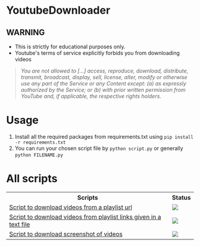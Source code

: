 # YoutubeDownloader

## WARNING
- This is strictly for educational purposes only.
- Youtube's terms of service explicitly forbids you from downloading videos
> _You are not allowed to [...] access, reproduce, download, distribute, transmit, broadcast, display, sell, license, alter, modify or otherwise use any part of the Service or any Content except: (a) as expressly authorized by the Service; or (b) with prior written permission from YouTube and, if applicable, the respective rights holders._
# Usage
1. Install all the required packages from requirements.txt using `pip install -r requirements.txt`
2. You can run your chosen script file by `python script.py` or generally `python FILENAME.py`  
# All scripts
<table>
  <tr>
  <th>Scripts</th>
  <th>Status</th>
  </tr>
  <tr>
    <td><a href="script.py">Script to download videos from a playlist url </a></td> 
    <td> <img src="https://img.shields.io/static/v1?label=status&message=Successful&color=green"/> </td>
  </tr>
  <tr>    
    <td><a href="script2.py">Script to download videos from playlist links given in a text file </a></td> 
    <td><img src="https://img.shields.io/static/v1?label=status&message=Successful&color=green"/> </td>
  </tr>
    <tr>    
    <td><a href="script3.py">Script to download screenshot of videos </a></td> 
    <td><img src="https://img.shields.io/static/v1?label=status&message=Error&color=red"/> </td>
  </tr>

</table>
